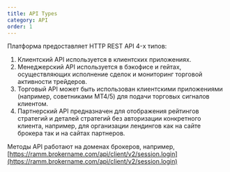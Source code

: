 ```yaml
---
title: API Types
category: API
order: 1
---
```


Платформа предоставляет HTTP REST API 4-х типов:

1. Клиентский API используется в клиентских приложениях.
2. Менеджерский API используется в бэкофисе и гейтах, осуществляющих исполнение сделок и мониторинг торговой активности трейдеров.
3. Торговый API может быть использован клиентскими приложениями (например, советниками MT4/5) для подачи торговых сигналов клиентом.
4. Партнерский API предназначен для отображения рейтингов стратегий и деталей стратегий без авторизации конкретного клиента, например, для организации лендингов как на сайте брокера так и на сайтах партнеров.

Методы API работают на доменах брокеров, например, [https://ramm.brokername.com/api/client/v2/session.login](https://ramm.brokername.com/api/client/v2/session.login)
